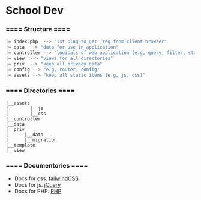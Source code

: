 # **School Dev**

### ==== **Structure** ====
```c
|= index.php  --> "1st plug to get _req from client browser"
|= data  --> "data for use in application"
|= controller --> "logicals of web application (e.g, query, filter, statistics)"
|= view  --> "views for all directories"
|= priv  --> "keep all privacy data"
|= config --> "e.g, router, config"
|= assets --> "keep all static items (e.g, js, css)" 
```

### ==== **Directories** ====
```
|__assets
|        |__js
|        |__css
|__controller
|__data
|__priv
|      |__data
|      |__migration
|__template
|__view
```

### ==== Documentories ====
- Docs for css. [tailwindCSS](https://tailwindcss.com/docs)
- Docs for js. [jQuery](https://api.jquery.com/)
- Docs for PHP. [PHP](https://www.php.net/docs.php)


